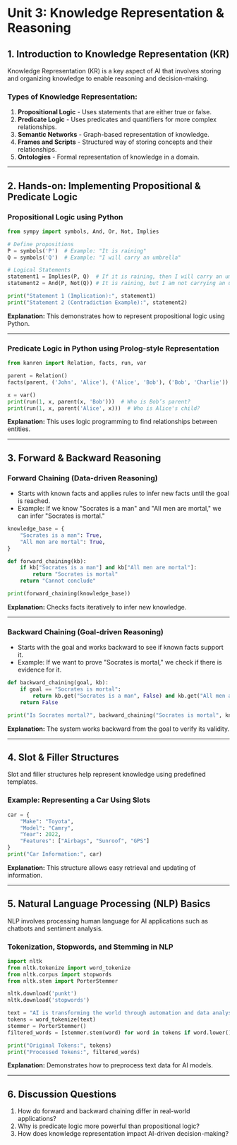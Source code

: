 # **Unit 3: Knowledge Representation & Reasoning**

## **1. Introduction to Knowledge Representation (KR)**

Knowledge Representation (KR) is a key aspect of AI that involves storing and organizing knowledge to enable reasoning and decision-making.

### **Types of Knowledge Representation:**

1. **Propositional Logic** - Uses statements that are either true or false.
2. **Predicate Logic** - Uses predicates and quantifiers for more complex relationships.
3. **Semantic Networks** - Graph-based representation of knowledge.
4. **Frames and Scripts** - Structured way of storing concepts and their relationships.
5. **Ontologies** - Formal representation of knowledge in a domain.

---

## **2. Hands-on: Implementing Propositional & Predicate Logic**

### **Propositional Logic using Python**

```python
from sympy import symbols, And, Or, Not, Implies

# Define propositions
P = symbols('P')  # Example: "It is raining"
Q = symbols('Q')  # Example: "I will carry an umbrella"

# Logical Statements
statement1 = Implies(P, Q)  # If it is raining, then I will carry an umbrella
statement2 = And(P, Not(Q)) # It is raining, but I am not carrying an umbrella

print("Statement 1 (Implication):", statement1)
print("Statement 2 (Contradiction Example):", statement2)
```

**Explanation:** This demonstrates how to represent propositional logic using Python.

---

### **Predicate Logic in Python using Prolog-style Representation**

```python
from kanren import Relation, facts, run, var

parent = Relation()
facts(parent, ('John', 'Alice'), ('Alice', 'Bob'), ('Bob', 'Charlie'))

x = var()
print(run(1, x, parent(x, 'Bob')))  # Who is Bob’s parent?
print(run(1, x, parent('Alice', x)))  # Who is Alice's child?
```

**Explanation:** This uses logic programming to find relationships between entities.

---

## **3. Forward & Backward Reasoning**

### **Forward Chaining (Data-driven Reasoning)**

- Starts with known facts and applies rules to infer new facts until the goal is reached.
- Example: If we know "Socrates is a man" and "All men are mortal," we can infer "Socrates is mortal."

```python
knowledge_base = {
    "Socrates is a man": True,
    "All men are mortal": True,
}

def forward_chaining(kb):
    if kb["Socrates is a man"] and kb["All men are mortal"]:
        return "Socrates is mortal"
    return "Cannot conclude"

print(forward_chaining(knowledge_base))
```

**Explanation:** Checks facts iteratively to infer new knowledge.

---

### **Backward Chaining (Goal-driven Reasoning)**

- Starts with the goal and works backward to see if known facts support it.
- Example: If we want to prove "Socrates is mortal," we check if there is evidence for it.

```python
def backward_chaining(goal, kb):
    if goal == "Socrates is mortal":
        return kb.get("Socrates is a man", False) and kb.get("All men are mortal", False)
    return False

print("Is Socrates mortal?", backward_chaining("Socrates is mortal", knowledge_base))
```

**Explanation:** The system works backward from the goal to verify its validity.

---

## **4. Slot & Filler Structures**

Slot and filler structures help represent knowledge using predefined templates.

### **Example: Representing a Car Using Slots**

```python
car = {
    "Make": "Toyota",
    "Model": "Camry",
    "Year": 2022,
    "Features": ["Airbags", "Sunroof", "GPS"]
}
print("Car Information:", car)
```

**Explanation:** This structure allows easy retrieval and updating of information.

---

## **5. Natural Language Processing (NLP) Basics**

NLP involves processing human language for AI applications such as chatbots and sentiment analysis.

### **Tokenization, Stopwords, and Stemming in NLP**

```python
import nltk
from nltk.tokenize import word_tokenize
from nltk.corpus import stopwords
from nltk.stem import PorterStemmer

nltk.download('punkt')
nltk.download('stopwords')

text = "AI is transforming the world through automation and data analysis."
tokens = word_tokenize(text)
stemmer = PorterStemmer()
filtered_words = [stemmer.stem(word) for word in tokens if word.lower() not in stopwords.words('english')]

print("Original Tokens:", tokens)
print("Processed Tokens:", filtered_words)
```

**Explanation:** Demonstrates how to preprocess text data for AI models.

---

## **6. Discussion Questions**

1. How do forward and backward chaining differ in real-world applications?
2. Why is predicate logic more powerful than propositional logic?
3. How does knowledge representation impact AI-driven decision-making?
